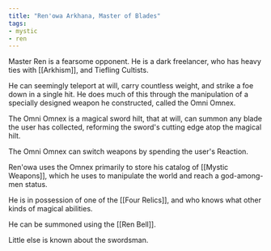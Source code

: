 ```yaml
---
title: "Ren'owa Arkhana, Master of Blades"
tags:
- mystic
- ren
---
```


Master Ren is a fearsome opponent.
He is a dark freelancer, who has heavy ties with [[Arkhism]], and Tiefling Cultists.

He can seemingly teleport at will, carry countless weight, and strike a foe down in a single hit. He does much of this through the manipulation of a specially designed weapon he constructed, called the Omni Omnex.

The Omni Omnex is a magical sword hilt, that at will, can summon any blade the user has collected, reforming the sword's cutting edge atop the magical hilt.

The Omni Omnex can switch weapons by spending the user's Reaction.

Ren'owa uses the Omnex primarily to store his catalog of [[Mystic Weapons]], which he uses to manipulate the world and reach a god-among-men status.

He is in possession of one of the [[Four Relics]], and who knows what other kinds of magical abilities.

He can be summoned using the [[Ren Bell]].

Little else is known about the swordsman.
